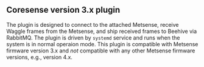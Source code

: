 ## Coresense version 3.x plugin

The plugin is designed to connect to the attached Metsense, receive Waggle frames from the Metsense, and ship received frames to Beehive via RabbitMQ. The plugin is driven by `systemd` service and runs when the system is in normal operaion mode. This plugin is compatible with Metsense firmware version 3.x and _not_ compatible with any other Metsense firmware versions, e.g., version 4.x.


